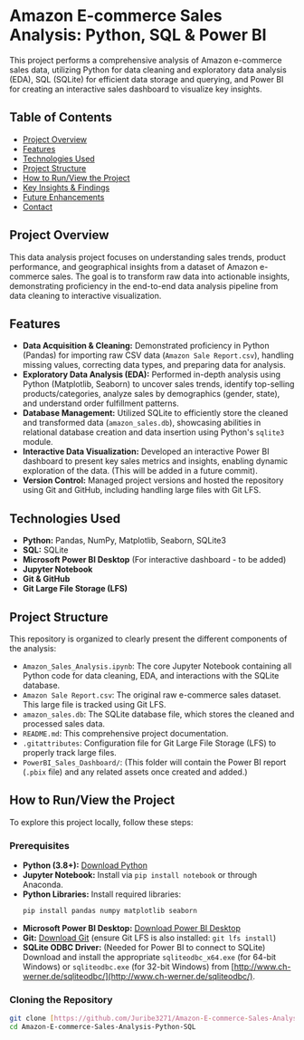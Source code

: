 # Amazon E-commerce Sales Analysis: Python, SQL & Power BI

This project performs a comprehensive analysis of Amazon e-commerce sales data, utilizing Python for data cleaning and exploratory data analysis (EDA), SQL (SQLite) for efficient data storage and querying, and Power BI for creating an interactive sales dashboard to visualize key insights.

## Table of Contents
- [Project Overview](#project-overview)
- [Features](#features)
- [Technologies Used](#technologies-used)
- [Project Structure](#project-structure)
- [How to Run/View the Project](#how-to-runview-the-project)
- [Key Insights & Findings](#key-insights--findings)
- [Future Enhancements](#future-enhancements)
- [Contact](#contact)

## Project Overview

This data analysis project focuses on understanding sales trends, product performance, and geographical insights from a dataset of Amazon e-commerce sales. The goal is to transform raw data into actionable insights, demonstrating proficiency in the end-to-end data analysis pipeline from data cleaning to interactive visualization.

## Features

* **Data Acquisition & Cleaning:** Demonstrated proficiency in Python (Pandas) for importing raw CSV data (`Amazon Sale Report.csv`), handling missing values, correcting data types, and preparing data for analysis.
* **Exploratory Data Analysis (EDA):** Performed in-depth analysis using Python (Matplotlib, Seaborn) to uncover sales trends, identify top-selling products/categories, analyze sales by demographics (gender, state), and understand order fulfillment patterns.
* **Database Management:** Utilized SQLite to efficiently store the cleaned and transformed data (`amazon_sales.db`), showcasing abilities in relational database creation and data insertion using Python's `sqlite3` module.
* **Interactive Data Visualization:** Developed an interactive Power BI dashboard to present key sales metrics and insights, enabling dynamic exploration of the data. (This will be added in a future commit).
* **Version Control:** Managed project versions and hosted the repository using Git and GitHub, including handling large files with Git LFS.

## Technologies Used

* **Python:** Pandas, NumPy, Matplotlib, Seaborn, SQLite3
* **SQL:** SQLite
* **Microsoft Power BI Desktop** (For interactive dashboard - to be added)
* **Jupyter Notebook**
* **Git & GitHub**
* **Git Large File Storage (LFS)**

## Project Structure

This repository is organized to clearly present the different components of the analysis:

* `Amazon_Sales_Analysis.ipynb`: The core Jupyter Notebook containing all Python code for data cleaning, EDA, and interactions with the SQLite database.
* `Amazon Sale Report.csv`: The original raw e-commerce sales dataset. This large file is tracked using Git LFS.
* `amazon_sales.db`: The SQLite database file, which stores the cleaned and processed sales data.
* `README.md`: This comprehensive project documentation.
* `.gitattributes`: Configuration file for Git Large File Storage (LFS) to properly track large files.
* `PowerBI_Sales_Dashboard/`: (This folder will contain the Power BI report (`.pbix` file) and any related assets once created and added.)

## How to Run/View the Project

To explore this project locally, follow these steps:

### Prerequisites

* **Python (3.8+):** [Download Python](https://www.python.org/downloads/)
* **Jupyter Notebook:** Install via `pip install notebook` or through Anaconda.
* **Python Libraries:** Install required libraries:
    ```bash
    pip install pandas numpy matplotlib seaborn
    ```
* **Microsoft Power BI Desktop:** [Download Power BI Desktop](https://powerbi.microsoft.com/desktop/)
* **Git:** [Download Git](https://git-scm.com/downloads) (ensure Git LFS is also installed: `git lfs install`)
* **SQLite ODBC Driver:** (Needed for Power BI to connect to SQLite) Download and install the appropriate `sqliteodbc_x64.exe` (for 64-bit Windows) or `sqliteodbc.exe` (for 32-bit Windows) from [http://www.ch-werner.de/sqliteodbc/](http://www.ch-werner.de/sqliteodbc/).

### Cloning the Repository

```bash
git clone [https://github.com/Juribe3271/Amazon-E-commerce-Sales-Analysis-Python-SQL.git](https://github.com/Juribe3271/Amazon-E-commerce-Sales-Analysis-Python-SQL.git)
cd Amazon-E-commerce-Sales-Analysis-Python-SQL
